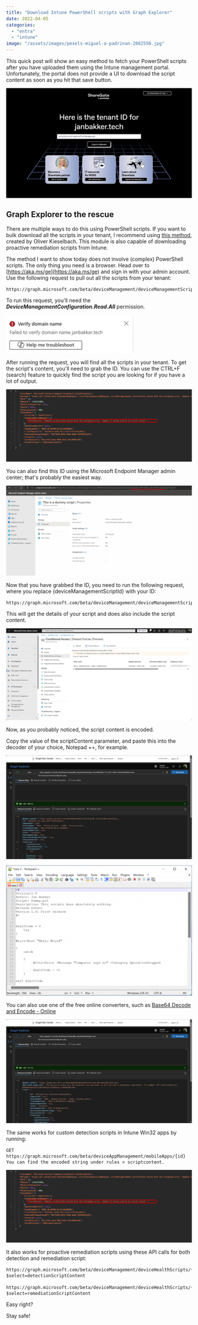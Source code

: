```yaml
---
title: "Download Intune PowerShell scripts with Graph Explorer"
date: 2022-04-05
categories: 
  - "entra"
  - "intune"
image: "/assets/images/pexels-miguel-a-padrinan-2882550.jpg"
---
```


This quick post will show an easy method to fetch your PowerShell scripts after you have uploaded them using the Intune management portal. Unfortunately, the portal does not provide a UI to download the script content as soon as you hit that save button.

![](/assets/images/image.png)

## Graph Explorer to the rescue

There are multiple ways to do this using PowerShell scripts. If you want to bulk download all the scripts in your tenant, I recommend using [this method](https://oliverkieselbach.com/2020/02/06/get-back-your-intune-powershell-scripts/), created by Oliver Kieselbach. This module is also capable of downloading proactive remediation scripts from Intune.

The method I want to show today does not involve (complex) PowerShell scripts. The only thing you need is a browser. Head over to [https://aka.ms/ge](https://aka.ms/ge) and sign in with your admin account. Use the following request to pull out all the scripts from your tenant:

```
https://graph.microsoft.com/beta/deviceManagement/deviceManagementScripts
```

To run this request, you'll need the **_DeviceManagementConfiguration.Read.All_** permission.

![](/assets/images/image-1.png)

After running the request, you will find all the scripts in your tenant. To get the script's content, you'll need to grab the ID. You can use the CTRL+F (search) feature to quickly find the script you are looking for if you have a lot of output.

![](/assets/images/image-3.png)

You can also find this ID using the Microsoft Endpoint Manager admin center; that's probably the easiest way.

![](/assets/images/image-2-1024x496.png)

Now that you have grabbed the ID, you need to run the following request, where you replace {deviceManagementScriptId} with your ID:

```
https://graph.microsoft.com/beta/deviceManagement/deviceManagementScripts/{deviceManagementScriptId}
```

This will get the details of your script and does also include the script content.

![](/assets/images/image-4.png)

Now, as you probably noticed, the script content is encoded.

Copy the value of the scriptContent parameter, and paste this into the decoder of your choice, Notepad ++, for example.

![](/assets/images/image-6.png)

![](/assets/images/1649167670-1024x717.png)

You can also use one of the free online converters, such as [Base64 Decode and Encode - Online](https://www.base64decode.org/)

![](/assets/images/image-5.png)

The same works for custom detection scripts in Intune Win32 apps by running:

```
GET https://graph.microsoft.com/beta/deviceAppManagement/mobileApps/{id} You can find the encoded string under rules > scriptcontent. 
```

![](/assets/images/image-3.png)

It also works for proactive remediation scripts using these API calls for both detection and remediation script:

```
https://graph.microsoft.com/beta/deviceManagement/deviceHealthScripts/{id}?$select=detectionScriptContent

https://graph.microsoft.com/beta/deviceManagement/deviceHealthScripts/{id}?$select=remediationScriptContent
```

Easy right?

Stay safe!

